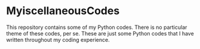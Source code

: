 # MyiscellaneousCodes

This repository contains some of my Python codes. There is no particular theme of these codes, per se. These are just some Python codes that I have written throughout my coding experience. 
